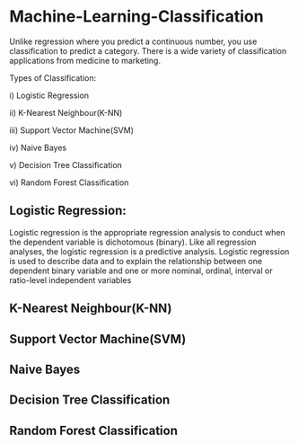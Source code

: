 # Machine-Learning-Classification

Unlike regression where you predict a continuous number, you use classification to predict a category. There is a wide variety of classification applications from medicine to marketing.

Types of Classification:

  i) Logistic Regression

 ii) K-Nearest Neighbour(K-NN)

iii) Support Vector Machine(SVM)

 iv) Naive Bayes

  v) Decision Tree Classification

 vi) Random Forest Classification


## Logistic Regression: 
Logistic regression is the appropriate regression analysis to conduct when the dependent variable is dichotomous (binary).  Like all regression analyses, the logistic regression is a predictive analysis.  Logistic regression is used to describe data and to explain the relationship between one dependent binary variable and one or more nominal, ordinal, interval or ratio-level independent variables

## K-Nearest Neighbour(K-NN)

## Support Vector Machine(SVM)

## Naive Bayes

## Decision Tree Classification

## Random Forest Classification
